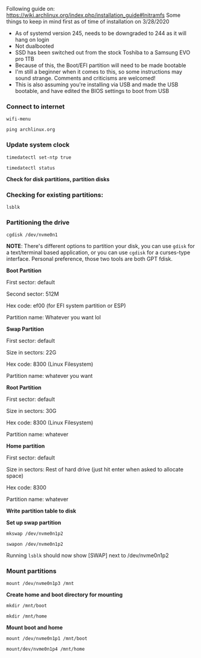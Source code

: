 Following guide on: https://wiki.archlinux.org/index.php/installation_guide#Initramfs
Some things to keep in mind first as of time of installation on 3/28/2020
* As of systemd version 245, needs to be downgraded to 244 as it will hang on login
* Not dualbooted
* SSD has been switched out from the stock Toshiba to a Samsung EVO pro 1TB
* Because of this, the Boot/EFI partition will need to be made bootable
* I'm still a beginner when it comes to this, so some instructions may sound strange. Comments and criticisms are welcomed!
* This is also assuming you're installing via USB and made the USB bootable, and have edited the BIOS settings to boot from USB

### Connect to internet

`wifi-menu`

`ping archlinux.org`

### Update system clock

`timedatectl set-ntp true`

`timedatectl status`

**Check for disk partitions, partition disks**

### Checking for existing partitions:

`lsblk`

### Partitioning the drive

`cgdisk /dev/nvme0n1`

**NOTE**: There's different options to partition your disk, you can use `gdisk` for a text/terminal based application, or you can use `cgdisk` for a curses-type interface. Personal preference, those two tools are both GPT fdisk.

**Boot Partition**

First sector: default

Second sector: 512M

Hex code: ef00 (for EFI system partition or ESP)

Partition name: Whatever you want lol

**Swap Partition**

First sector: default

Size in sectors: 22G

Hex code: 8300 (Linux Filesystem)

Partition name: whatever you want

**Root Partition**

First sector: default

Size in sectors: 30G

Hex code: 8300 (Linux Filesystem)

Partition name: whatever

**Home partition**

First sector: default

Size in sectors: Rest of hard drive (just hit enter when asked to allocate space)

Hex code: 8300

Partition name: whatever

**Write partition table to disk**

**Set up swap partition**

`mkswap /dev/nvme0n1p2`

`swapon /dev/nvme0n1p2`

Running `lsblk` should now show [SWAP] next to /dev/nvme0n1p2

### Mount partitions

`mount /dev/nvme0n1p3 /mnt`

**Create home and boot directory for mounting**

`mkdir /mnt/boot`

`mkdir /mnt/home`

**Mount boot and home**

`mount /dev/nvme0n1p1 /mnt/boot`

`mount/dev/nvme0n1p4 /mnt/home`



